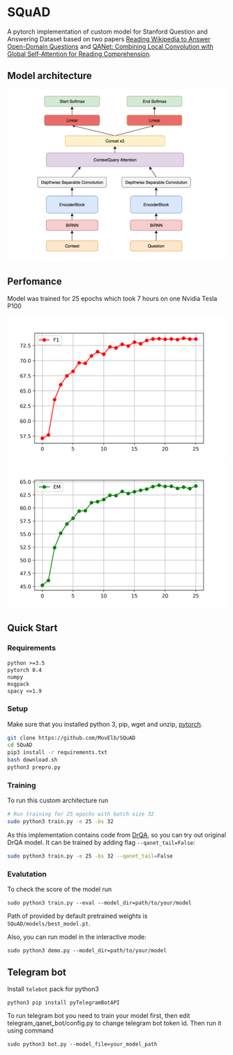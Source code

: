 # SQuAD
A pytorch implementation of custom model for Stanford Question and Answering Dataset based on two papers [Reading Wikipedia to Answer Open-Domain Questions](http://www-cs.stanford.edu/people/danqi/papers/acl2017.pdf) and [QANet: Combining Local Convolution with Global Self-Attention for Reading Comprehension](https://arxiv.org/abs/1804.09541). 

## Model architecture
<img src="img/model.png" width="500">

## Perfomance
Model was trained for 25 epochs which took 7 hours on one Nvidia Tesla P100

<img src="img/f1.png" width="500"> <img src="img/em.png" width="500">

## Quick Start
### Requirements
	python >=3.5
	pytorch 0.4
	numpy
	msgpack
	spacy <=1.9
### Setup
Make sure that you installed python 3, pip, wget and unzip, [pytorch](http://pytorch.org/).

```bash
git clone https://github.com/MovElb/SQuAD
cd SQuAD
pip3 install -r requirements.txt
bash download.sh
python3 prepro.py
```

### Training
To run this custom architecture run

```bash
# Run training for 25 epochs with batch size 32
sudo python3 train.py -e 25 -bs 32
```

As this implementation contains code from [DrQA](https://github.com/facebookresearch/DrQA), so you can try out original DrQA model. It can be trained by adding flag `--qanet_tail=False`:

```bash
sudo python3 train.py -e 25 -bs 32 --qanet_tail=False
```



### Evalutation
To check the score of the model run

```
sudo python3 train.py --eval --model_dir=path/to/your/model 
```
Path of provided by default pretrained weights is `SQuAD/models/best_model.pt`.

Also, you can run model in the interactive mode:

```
sudo python3 demo.py --model_dir=path/to/your/model
```

## Telegram bot
Install `telebot` pack for python3

```
python3 pip install pyTelegramBotAPI
```

To run telegram bot you need to train your model first, then edit telegram\_qanet_bot/config.py to change telegram bot token id. Then run it using command

```
sudo python3 bot.py --model_file=your_model_path
```
